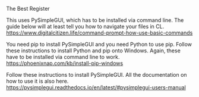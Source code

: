   The Best Register

This uses PySimpleGUI, which has to be installed via command line.
The guide below will at least tell you how to navigate your files in CL.
https://www.digitalcitizen.life/command-prompt-how-use-basic-commands

You need pip to install PySimpleGUI and you need Python to use pip.
Follow these instructions to install Python and pip onto Windows.
Again, these have to be installed via command line to work.
https://phoenixnap.com/kb/install-pip-windows

Follow these instructions to install PySimpleGUI.
All the documentation on how to use it is also here.
https://pysimplegui.readthedocs.io/en/latest/#pysimplegui-users-manual

